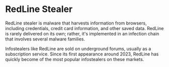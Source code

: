 # RedLine Stealer

RedLine stealer is malware that harvests information from browsers, including credentials, credit card information, and other saved data. RedLine is rarely delivered on its own; rather, it's implemented in an infection chain that involves several malware families. 

Infostealers like RedLine are sold on underground forums, usually as a subscription service. Since its first appearance around 2023, RedLine has quickly become of the most popular infostealers on these markets. 
